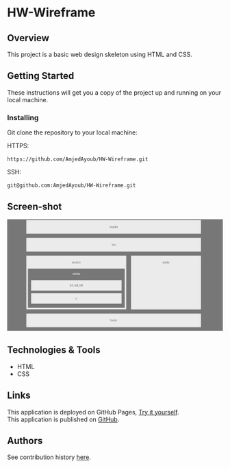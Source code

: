 # HW-Wireframe

## Overview

This project is a basic web design skeleton using HTML and CSS.

## Getting Started
These instructions will get you a copy of the project up and running on your local machine.

### Installing
Git clone the repository to your local machine:

HTTPS:
```
https://github.com/AmjedAyoub/HW-Wireframe.git
```
SSH:
```
git@github.com:AmjedAyoub/HW-Wireframe.git
```

## Screen-shot

![image](./images/hw.PNG)

## Technologies & Tools
* HTML  
* CSS

## Links
This application is deployed on GitHub Pages, [Try it yourself](https://amjedayoub.github.io/HW-Wireframe).\
This application is published on [GitHub](https://github.com/AmjedAyoub/HW-Wireframe).

## Authors
See contribution history [here](https://github.com/AmjedAyoub/HW-Wireframe/graphs/contributors).
